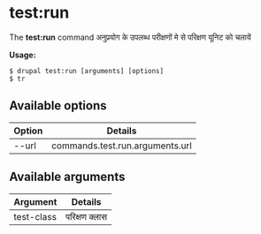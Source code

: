 # test:run
The **test:run** command अनुप्रयोग के उपलब्ध परीक्षणों मे से परिक्षण यूनिट को चलायें

**Usage:**
```
$ drupal test:run [arguments] [options] 
$ tr  
```

## Available options
Option | Details
-------|-------------
--url | commands.test.run.arguments.url

## Available arguments
Argument | Details
---------|-------------
test-class | परिक्षण क्लास
